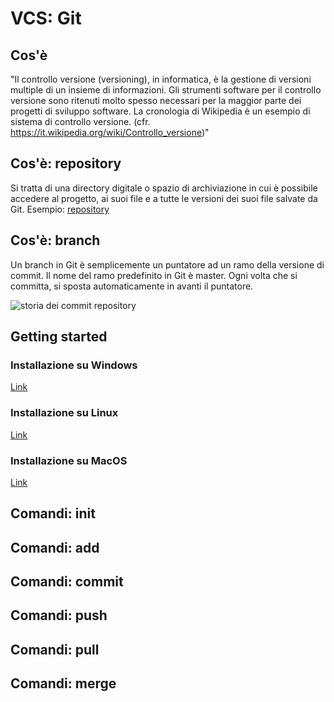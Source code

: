 # VCS: Git

## Cos'è
"Il controllo versione (versioning), in informatica, è la gestione di versioni multiple di un insieme di informazioni. Gli strumenti software per il controllo versione sono ritenuti molto spesso necessari per la maggior parte dei progetti di sviluppo software. La cronologia di Wikipedia è un esempio di sistema di controllo versione. (cfr. https://it.wikipedia.org/wiki/Controllo_versione)"

## Cos'è: repository
Si tratta di una directory digitale o spazio di archiviazione in cui è possibile accedere al progetto, ai suoi file e a tutte le versioni dei suoi file salvate da Git. Esempio: [repository](https://github.com/serenasensini/FZTH-Angular6)

## Cos'è: branch
Un branch in Git è semplicemente un puntatore ad un ramo della versione di commit. Il nome del ramo predefinito in Git è master. Ogni volta che si committa, si sposta automaticamente in avanti il puntatore.

![storia dei commit repository](https://etrivinos.files.wordpress.com/2016/01/ramas-historicas.png?w=620)

## Getting started

### Installazione su Windows
[Link](https://gitforwindows.org/)

### Installazione su Linux
[Link](https://git-scm.com/book/en/v2/Getting-Started-Installing-Git)

### Installazione su MacOS
[Link](https://git-scm.com/download/mac)

## Comandi: init


## Comandi: add


## Comandi: commit


## Comandi: push


## Comandi: pull


## Comandi: merge
